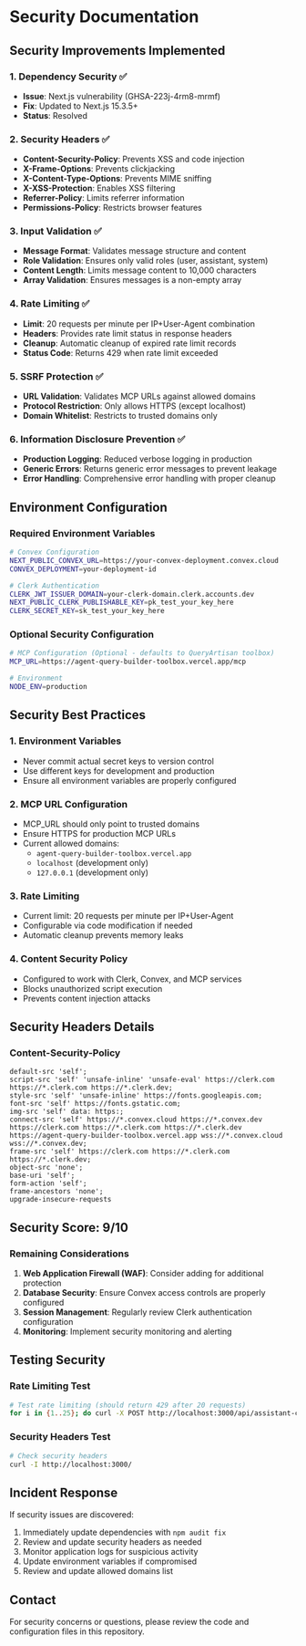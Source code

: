 # Security Documentation

## Security Improvements Implemented

### 1. Dependency Security ✅
- **Issue**: Next.js vulnerability (GHSA-223j-4rm8-mrmf)
- **Fix**: Updated to Next.js 15.3.5+
- **Status**: Resolved

### 2. Security Headers ✅
- **Content-Security-Policy**: Prevents XSS and code injection
- **X-Frame-Options**: Prevents clickjacking
- **X-Content-Type-Options**: Prevents MIME sniffing
- **X-XSS-Protection**: Enables XSS filtering
- **Referrer-Policy**: Limits referrer information
- **Permissions-Policy**: Restricts browser features

### 3. Input Validation ✅
- **Message Format**: Validates message structure and content
- **Role Validation**: Ensures only valid roles (user, assistant, system)
- **Content Length**: Limits message content to 10,000 characters
- **Array Validation**: Ensures messages is a non-empty array

### 4. Rate Limiting ✅
- **Limit**: 20 requests per minute per IP+User-Agent combination
- **Headers**: Provides rate limit status in response headers
- **Cleanup**: Automatic cleanup of expired rate limit records
- **Status Code**: Returns 429 when rate limit exceeded

### 5. SSRF Protection ✅
- **URL Validation**: Validates MCP URLs against allowed domains
- **Protocol Restriction**: Only allows HTTPS (except localhost)
- **Domain Whitelist**: Restricts to trusted domains only

### 6. Information Disclosure Prevention ✅
- **Production Logging**: Reduced verbose logging in production
- **Generic Errors**: Returns generic error messages to prevent leakage
- **Error Handling**: Comprehensive error handling with proper cleanup

## Environment Configuration

### Required Environment Variables

```bash
# Convex Configuration
NEXT_PUBLIC_CONVEX_URL=https://your-convex-deployment.convex.cloud
CONVEX_DEPLOYMENT=your-deployment-id

# Clerk Authentication
CLERK_JWT_ISSUER_DOMAIN=your-clerk-domain.clerk.accounts.dev
NEXT_PUBLIC_CLERK_PUBLISHABLE_KEY=pk_test_your_key_here
CLERK_SECRET_KEY=sk_test_your_key_here
```

### Optional Security Configuration

```bash
# MCP Configuration (Optional - defaults to QueryArtisan toolbox)
MCP_URL=https://agent-query-builder-toolbox.vercel.app/mcp

# Environment
NODE_ENV=production
```

## Security Best Practices

### 1. Environment Variables
- Never commit actual secret keys to version control
- Use different keys for development and production
- Ensure all environment variables are properly configured

### 2. MCP URL Configuration
- MCP_URL should only point to trusted domains
- Ensure HTTPS for production MCP URLs
- Current allowed domains:
  - `agent-query-builder-toolbox.vercel.app`
  - `localhost` (development only)
  - `127.0.0.1` (development only)

### 3. Rate Limiting
- Current limit: 20 requests per minute per IP+User-Agent
- Configurable via code modification if needed
- Automatic cleanup prevents memory leaks

### 4. Content Security Policy
- Configured to work with Clerk, Convex, and MCP services
- Blocks unauthorized script execution
- Prevents content injection attacks

## Security Headers Details

### Content-Security-Policy
```
default-src 'self'; 
script-src 'self' 'unsafe-inline' 'unsafe-eval' https://clerk.com https://*.clerk.com https://*.clerk.dev; 
style-src 'self' 'unsafe-inline' https://fonts.googleapis.com; 
font-src 'self' https://fonts.gstatic.com; 
img-src 'self' data: https:; 
connect-src 'self' https://*.convex.cloud https://*.convex.dev https://clerk.com https://*.clerk.com https://*.clerk.dev https://agent-query-builder-toolbox.vercel.app wss://*.convex.cloud wss://*.convex.dev; 
frame-src 'self' https://clerk.com https://*.clerk.com https://*.clerk.dev; 
object-src 'none'; 
base-uri 'self'; 
form-action 'self'; 
frame-ancestors 'none'; 
upgrade-insecure-requests
```

## Security Score: 9/10

### Remaining Considerations
1. **Web Application Firewall (WAF)**: Consider adding for additional protection
2. **Database Security**: Ensure Convex access controls are properly configured
3. **Session Management**: Regularly review Clerk authentication configuration
4. **Monitoring**: Implement security monitoring and alerting

## Testing Security

### Rate Limiting Test
```bash
# Test rate limiting (should return 429 after 20 requests)
for i in {1..25}; do curl -X POST http://localhost:3000/api/assistant-chat -H "Content-Type: application/json" -d '{"messages":[{"role":"user","content":"test"}]}'; done
```

### Security Headers Test
```bash
# Check security headers
curl -I http://localhost:3000/
```

## Incident Response

If security issues are discovered:
1. Immediately update dependencies with `npm audit fix`
2. Review and update security headers as needed
3. Monitor application logs for suspicious activity
4. Update environment variables if compromised
5. Review and update allowed domains list

## Contact

For security concerns or questions, please review the code and configuration files in this repository. 